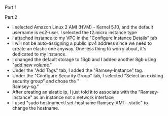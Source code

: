 Part 1

Part 2
  - I selected Amazon Linux 2 AMI (HVM) - Kernel 5.10, and the default username is ec2-user. I selected the t2.micro instance type
  - I attached instance to my VPC in the "Configure Instance Details" tab
  - I will not be auto-assigning a public ipv4 address since we need to create an elastic one anyway. One less thing to worry about, it's dedicated to my instance.
  - I changed the default storage to 16gb and I added another 8gb using "add new volume." 
  - Under the "Add Tags" tab, I added the "Ramsey-Instance" tag.
  - Under the "Configure Security Group" tab, I selected "Select an existing security group" and chose the "	
Ramsey-sg."
  - After creating an elastic ip, I just told it to associate with the "Ramsey-Instance" as an instance not a network interface
  - I used "sudo hostnamectl set-hostname Ramsey-AMI --static" to change the hostname.
